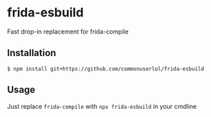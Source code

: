 # frida-esbuild

Fast drop-in replacement for frida-compile

## Installation

`$ npm install git+https://github.com/commonuserlol/frida-esbuild`

## Usage

Just replace `frida-compile` with `npx frida-esbuild` in your cmdline
